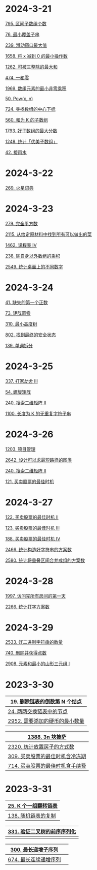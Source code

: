 # 2024-3-21

[795. 区间子数组个数](https://leetcode.cn/problems/number-of-subarrays-with-bounded-maximum/)

[76. 最小覆盖子串](https://leetcode.cn/problems/minimum-window-substring/)

[239. 滑动窗口最大值](https://leetcode.cn/problems/sliding-window-maximum/)

[1658. 将 x 减到 0 的最小操作数](https://leetcode.cn/problems/minimum-operations-to-reduce-x-to-zero/)





[1262. 可被三整除的最大和](https://leetcode.cn/problems/greatest-sum-divisible-by-three/)

[474. 一和零](https://leetcode.cn/problems/ones-and-zeroes/)

[1969. 数组元素的最小非零乘积](https://leetcode.cn/problems/minimum-non-zero-product-of-the-array-elements/)

[50. Pow(x, n)](https://leetcode.cn/problems/powx-n/)



[724. 寻找数组的中心下标](https://leetcode.cn/problems/find-pivot-index/)

[560. 和为 K 的子数组](https://leetcode.cn/problems/subarray-sum-equals-k/)

[1793. 好子数组的最大分数](https://leetcode.cn/problems/maximum-score-of-a-good-subarray/)

[1248. 统计「优美子数组」](https://leetcode.cn/problems/count-number-of-nice-subarrays/)

[42. 接雨水](https://leetcode.cn/problems/trapping-rain-water/)



# 2024-3-22

[269. 火星词典](https://leetcode.cn/problems/alien-dictionary/)





# 2024-3-23

[279. 完全平方数](https://leetcode.cn/problems/perfect-squares/)

[2115. 从给定原材料中找到所有可以做出的菜](https://leetcode.cn/problems/find-all-possible-recipes-from-given-supplies/)

[1462. 课程表 IV](https://leetcode.cn/problems/course-schedule-iv/)

[238. 除自身以外数组的乘积](https://leetcode.cn/problems/product-of-array-except-self/)

[2549. 统计桌面上的不同数字](https://leetcode.cn/problems/count-distinct-numbers-on-board/)





# 2024-3-24

[41. 缺失的第一个正数](https://leetcode.cn/problems/first-missing-positive/)

[73. 矩阵置零](https://leetcode.cn/problems/set-matrix-zeroes/)

[310. 最小高度树](https://leetcode.cn/problems/minimum-height-trees/)

[802. 找到最终的安全状态](https://leetcode.cn/problems/find-eventual-safe-states/)

[139. 单词拆分](https://leetcode.cn/problems/word-break/)



# 2024-3-25

[337. 打家劫舍 III](https://leetcode.cn/problems/house-robber-iii/)

[54. 螺旋矩阵](https://leetcode.cn/problems/spiral-matrix/)

[240. 搜索二维矩阵 II](https://leetcode.cn/problems/search-a-2d-matrix-ii/)

[1100. 长度为 K 的无重复字符子串](https://leetcode.cn/problems/find-k-length-substrings-with-no-repeated-characters/)





# 2024-3-26

[1203. 项目管理](https://leetcode.cn/problems/sort-items-by-groups-respecting-dependencies/)

[2642. 设计可以求最短路径的图类](https://leetcode.cn/problems/design-graph-with-shortest-path-calculator/)

[240. 搜索二维矩阵 II](https://leetcode.cn/problems/search-a-2d-matrix-ii/)

[121. 买卖股票的最佳时机](https://leetcode.cn/problems/best-time-to-buy-and-sell-stock/)





# 2024-3-27

[122. 买卖股票的最佳时机 II](https://leetcode.cn/problems/best-time-to-buy-and-sell-stock-ii/) 

[123. 买卖股票的最佳时机 III](https://leetcode.cn/problems/best-time-to-buy-and-sell-stock-iii/)

[188. 买卖股票的最佳时机 IV](https://leetcode.cn/problems/best-time-to-buy-and-sell-stock-iv/) 

[2466. 统计构造好字符串的方案数](https://leetcode.cn/problems/count-ways-to-build-good-strings/) 

[2580. 统计将重叠区间合并成组的方案数](https://leetcode.cn/problems/count-ways-to-group-overlapping-ranges/)





# 2024-3-28

[1997. 访问完所有房间的第一天](https://leetcode.cn/problems/first-day-where-you-have-been-in-all-the-rooms/)

[2266. 统计打字方案数](https://leetcode.cn/problems/count-number-of-texts/)



# 2024-3-29

[2533. 好二进制字符串的数量](https://leetcode.cn/problems/number-of-good-binary-strings/)

[740. 删除并获得点数](https://leetcode.cn/problems/delete-and-earn/)

[2908. 元素和最小的山形三元组 I](https://leetcode.cn/problems/minimum-sum-of-mountain-triplets-i/)



# 2023-3-30

| [19. 删除链表的倒数第 N 个结点](https://leetcode.cn/problems/remove-nth-node-from-end-of-list/) |
| ------------------------------------------------------------ |
| [24. 两两交换链表中的节点](https://leetcode.cn/problems/swap-nodes-in-pairs/) |
| [2952. 需要添加的硬币的最小数量](https://leetcode.cn/problems/minimum-number-of-coins-to-be-added/) |

| [1388. 3n 块披萨](https://leetcode.cn/problems/pizza-with-3n-slices/) |
| ------------------------------------------------------------ |
| [2320. 统计放置房子的方式数](https://leetcode.cn/problems/count-number-of-ways-to-place-houses/) |
| [309. 买卖股票的最佳时机含冷冻期](https://leetcode.cn/problems/best-time-to-buy-and-sell-stock-with-cooldown/) |
| [714. 买卖股票的最佳时机含手续费](https://leetcode.cn/problems/best-time-to-buy-and-sell-stock-with-transaction-fee/) |



# 2023-3-31

| [25. K 个一组翻转链表](https://leetcode.cn/problems/reverse-nodes-in-k-group/) |
| ------------------------------------------------------------ |
| [138. 随机链表的复制](https://leetcode.cn/problems/copy-list-with-random-pointer/) |

| [331. 验证二叉树的前序序列化](https://leetcode.cn/problems/verify-preorder-serialization-of-a-binary-tree/) |
| ------------------------------------------------------------ |
|                                                              |

| [300. 最长递增子序列](https://leetcode.cn/problems/longest-increasing-subsequence/) |      |
| ------------------------------------------------------------ | ---- |
| [674. 最长连续递增序列](https://leetcode.cn/problems/longest-continuous-increasing-subsequence/) |      |



